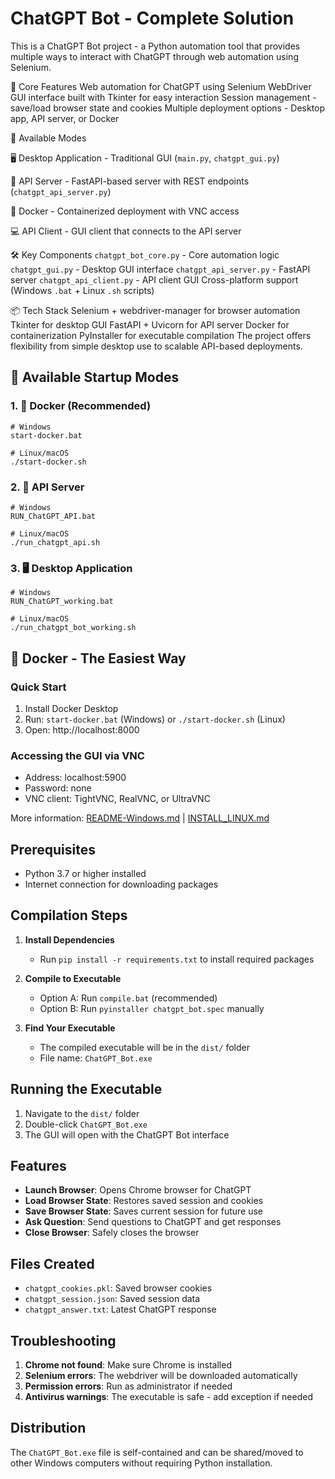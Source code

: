 # ChatGPT Bot - Complete Solution
This is a ChatGPT Bot project - a Python automation tool that provides multiple ways to interact with ChatGPT through web automation using Selenium.

🎯 Core Features
Web automation for ChatGPT using Selenium WebDriver
GUI interface built with Tkinter for easy interaction
Session management - save/load browser state and cookies
Multiple deployment options - Desktop app, API server, or Docker

🚀 Available Modes

🖥️ Desktop Application - Traditional GUI (`main.py`, `chatgpt_gui.py`)

📱 API Server - FastAPI-based server with REST endpoints (`chatgpt_api_server.py`)

🐳 Docker - Containerized deployment with VNC access

💻 API Client - GUI client that connects to the API server

🛠️ Key Components
`chatgpt_bot_core.py` - Core automation logic
`chatgpt_gui.py` - Desktop GUI interface
`chatgpt_api_server.py` - FastAPI server
`chatgpt_api_client.py` - API client GUI
Cross-platform support (Windows `.bat` + Linux `.sh` scripts)

📦 Tech Stack
Selenium + webdriver-manager for browser automation
Tkinter for desktop GUI
FastAPI + Uvicorn for API server
Docker for containerization
PyInstaller for executable compilation
The project offers flexibility from simple desktop use to scalable API-based deployments.

## 🚀 Available Startup Modes

### 1. 🐳 Docker (Recommended)
```batch
# Windows
start-docker.bat

# Linux/macOS
./start-docker.sh
```

### 2. 📱 API Server
```batch
# Windows
RUN_ChatGPT_API.bat

# Linux/macOS
./run_chatgpt_api.sh
```

### 3. 🖥️ Desktop Application
```batch
# Windows
RUN_ChatGPT_working.bat

# Linux/macOS
./run_chatgpt_bot_working.sh
```

## 🐳 Docker - The Easiest Way

### Quick Start
1. Install Docker Desktop
2. Run: `start-docker.bat` (Windows) or `./start-docker.sh` (Linux)
3. Open: http://localhost:8000

### Accessing the GUI via VNC
- Address: localhost:5900
- Password: none
- VNC client: TightVNC, RealVNC, or UltraVNC

More information: [README-Windows.md](README-Windows.md) | [INSTALL_LINUX.md](INSTALL_LINUX.md)


## Prerequisites
- Python 3.7 or higher installed
- Internet connection for downloading packages

## Compilation Steps

1. **Install Dependencies**
   - Run `pip install -r requirements.txt` to install required packages

2. **Compile to Executable**
   - Option A: Run `compile.bat` (recommended)
   - Option B: Run `pyinstaller chatgpt_bot.spec` manually

3. **Find Your Executable**
   - The compiled executable will be in the `dist/` folder
   - File name: `ChatGPT_Bot.exe`

## Running the Executable

1. Navigate to the `dist/` folder
2. Double-click `ChatGPT_Bot.exe`
3. The GUI will open with the ChatGPT Bot interface

## Features

- **Launch Browser**: Opens Chrome browser for ChatGPT
- **Load Browser State**: Restores saved session and cookies
- **Save Browser State**: Saves current session for future use
- **Ask Question**: Send questions to ChatGPT and get responses
- **Close Browser**: Safely closes the browser

## Files Created

- `chatgpt_cookies.pkl`: Saved browser cookies
- `chatgpt_session.json`: Saved session data
- `chatgpt_answer.txt`: Latest ChatGPT response

## Troubleshooting

1. **Chrome not found**: Make sure Chrome is installed
2. **Selenium errors**: The webdriver will be downloaded automatically
3. **Permission errors**: Run as administrator if needed
4. **Antivirus warnings**: The executable is safe - add exception if needed

## Distribution

The `ChatGPT_Bot.exe` file is self-contained and can be shared/moved to other Windows computers without requiring Python installation.
